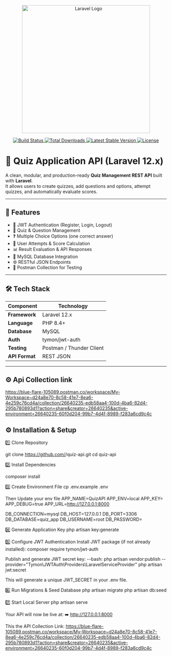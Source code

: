 <p align="center">
  <a href="https://laravel.com" target="_blank">
    <img src="https://raw.githubusercontent.com/laravel/art/master/logo-lockup/5%20SVG/2%20CMYK/1%20Full%20Color/laravel-logolockup-cmyk-red.svg" width="400" alt="Laravel Logo">
  </a>
</p>

<p align="center">
  <a href="https://github.com/laravel/framework/actions">
    <img src="https://github.com/laravel/framework/workflows/tests/badge.svg" alt="Build Status">
  </a>
  <a href="https://packagist.org/packages/laravel/framework">
    <img src="https://img.shields.io/packagist/dt/laravel/framework" alt="Total Downloads">
  </a>
  <a href="https://packagist.org/packages/laravel/framework">
    <img src="https://img.shields.io/packagist/v/laravel/framework" alt="Latest Stable Version">
  </a>
  <a href="https://packagist.org/packages/laravel/framework">
    <img src="https://img.shields.io/packagist/l/laravel/framework" alt="License">
  </a>
</p>

# 🧠 Quiz Application API (Laravel 12.x)

A clean, modular, and production-ready **Quiz Management REST API** built with **Laravel**.  
It allows users to create quizzes, add questions and options, attempt quizzes, and automatically evaluate scores.

---

## 🚀 Features

- 🔐 JWT Authentication (Register, Login, Logout)
- 🧾 Quiz & Question Management
- ❓ Multiple Choice Options (one correct answer)
- 🧍 User Attempts & Score Calculation
- 📊 Result Evaluation & API Responses
- 💾 MySQL Database Integration
- ⚙️ RESTful JSON Endpoints
- 🧪 Postman Collection for Testing

---

## 🛠️ Tech Stack

| Component | Technology |
|------------|-------------|
| **Framework** | Laravel 12.x |
| **Language** | PHP 8.4+ |
| **Database** | MySQL |
| **Auth** | tymon/jwt-auth |
| **Testing** | Postman / Thunder Client |
| **API Format** | REST JSON |

---
## ⚙️ Api Collection link
https://blue-flare-105089.postman.co/workspace/My-Workspace~d24a8e70-8c58-41e7-8ea6-4e259c76cd4a/collection/26640235-edb58aa4-100d-4ba6-82d4-295b780893d1?action=share&creator=26640235&active-environment=26640235-60f0d204-99b7-4d4f-8989-f283a6cd9c4c
## ⚙️ Installation & Setup
1️⃣ Clone Repository

git clone https://github.com/<your-username>/quiz-api.git
cd quiz-api

2️⃣ Install Dependencies

composer install

3️⃣ Create Environment File
cp .env.example .env

Then Update your env file 
APP_NAME=QuizAPI
APP_ENV=local
APP_KEY=
APP_DEBUG=true
APP_URL=http://127.0.0.1:8000

DB_CONNECTION=mysql
DB_HOST=127.0.0.1
DB_PORT=3306
DB_DATABASE=quiz_app
DB_USERNAME=root
DB_PASSWORD=

4️⃣ Generate Application Key
php artisan key:generate

5️⃣ Configure JWT Authentication
Install JWT package (if not already installed):
composer require tymon/jwt-auth

Publish and generate JWT secret key:
--bash:
php artisan vendor:publish --provider="Tymon\JWTAuth\Providers\LaravelServiceProvider"
php artisan jwt:secret

This will generate a unique JWT_SECRET in your .env file.

6️⃣ Run Migrations & Seed Database
php artisan migrate
php artisan db:seed

7️⃣ Start Local Server
php artisan serve

Your API will now be live at:
➡️ http://127.0.0.1:8000


This the API Collection Link:
 https://blue-flare-105089.postman.co/workspace/My-Workspace~d24a8e70-8c58-41e7-8ea6-4e259c76cd4a/collection/26640235-edb58aa4-100d-4ba6-82d4-295b780893d1?action=share&creator=26640235&active-environment=26640235-60f0d204-99b7-4d4f-8989-f283a6cd9c4c

